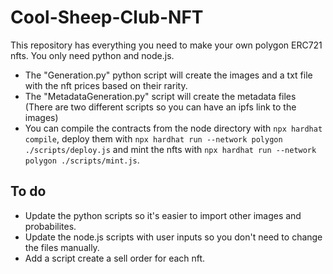 # Cool-Sheep-Club-NFT

This repository has everything you need to make your own polygon ERC721 nfts. You only need python and node.js.
- The "Generation.py" python script will create the images and a txt file with the nft prices based on their rarity.
- The "MetadataGeneration.py" script will create the metadata files (There are two different scripts so you can have an ipfs link to the images)
- You can compile the contracts from the node directory with `npx hardhat compile`, deploy them with `npx hardhat run --network polygon ./scripts/deploy.js` and mint the nfts with `npx hardhat run --network polygon ./scripts/mint.js`.

## To do

- Update the python scripts so it's easier to import other images and probabilites.
- Update the node.js scripts with user inputs so you don't need to change the files manually.
- Add a script create a sell order for each nft.